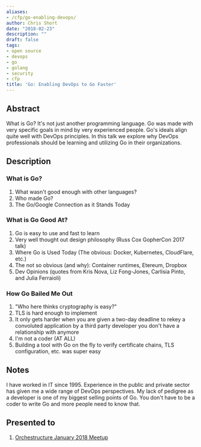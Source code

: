 ```yaml
---
aliases:
- /cfp/go-enabling-devops/
author: Chris Short
date: "2018-02-23"
description: ""
draft: false
tags:
- open source
- devops
- go
- golang
- security
- cfp
title: 'Go: Enabling DevOps to Go Faster'
---
```


## Abstract

What is Go? It's not just another programming language. Go was made with very specific goals in mind by very experienced people. Go's ideals align quite well with DevOps principles. In this talk we explore why DevOps professionals should be learning and utilizing Go in their organizations.

## Description

### What is Go?

1. What wasn't good enough with other languages?
2. Who made Go?
3. The Go/Google Connection as it Stands Today

### What is Go Good At?

1. Go is easy to use and fast to learn
2. Very well thought out design philosophy (Russ Cox GopherCon 2017 talk)
3. Where Go is Used Today (The obvious: Docker, Kubernetes, CloudFlare, etc.)
4. The not so obvious (and why): Container runtimes, Etereum, Dropbox
5. Dev Opinions (quotes from Kris Nova, Liz Fong-Jones, Carlisia Pinto, and Julia Ferraioli)

### How Go Bailed Me Out

1. "Who here thinks cryptography is easy?"
2. TLS is hard enough to implement
3. It only gets harder when you are given a two-day deadline to rekey a convoluted application by a third party developer you don't have a relationship with anymore
4. I'm not a coder (AT ALL)
5. Building a tool with Go on the fly to verify certificate chains, TLS configuration, etc. was super easy

## Notes

I have worked in IT since 1995. Experience in the public and private sector has given me a wide range of DevOps perspectives. My lack of pedigree as a developer is one of my biggest selling points of Go. You don't have to be a coder to write Go and more people need to know that.

## Presented to

1. [Orchestructure January 2018 Meetup](/orchestructure-january-2018-meetup/)